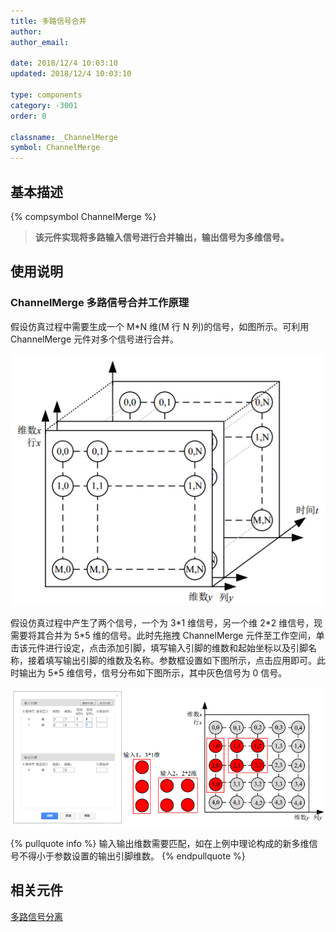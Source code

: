 ```yaml
---
title: 多路信号合并
author:
author_email:

date: 2018/12/4 10:03:10
updated: 2018/12/4 10:03:10

type: components
category: -3001
order: 0

classname: _ChannelMerge
symbol: ChannelMerge
---
```


## 基本描述

{% compsymbol ChannelMerge %}

> **该元件实现将多路输入信号进行合并输出，输出信号为多维信号。**

## 使用说明

### ChannelMerge 多路信号合并工作原理

假设仿真过程中需要生成一个 M\*N 维(M 行 N 列)的信号，如图所示。可利用 ChannelMerge 元件对多个信号进行合并。

![信号图](comp_Mux/M1.png)

假设仿真过程中产生了两个信号，一个为 3\*1 维信号，另一个维 2\*2 维信号，现需要将其合并为 5\*5 维的信号。此时先拖拽 ChannelMerge 元件至工作空间，单击该元件进行设定，点击添加引脚，填写输入引脚的维数和起始坐标以及引脚名称，接着填写输出引脚的维数及名称。参数框设置如下图所示，点击应用即可。此时输出为 5\*5 维信号，信号分布如下图所示，其中灰色信号为 0 信号。

![信号图3](comp_Mux/M3.png)

{% pullquote info %}
输入输出维数需要匹配，如在上例中理论构成的新多维信号不得小于参数设置的输出引脚维数。
{% endpullquote %}

## 相关元件

[多路信号分离](comp_ChannelDeMerge.html)
